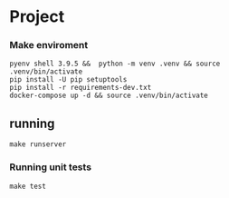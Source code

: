 # Project

### Make enviroment ###
```
pyenv shell 3.9.5 &&  python -m venv .venv && source .venv/bin/activate
pip install -U pip setuptools
pip install -r requirements-dev.txt
docker-compose up -d && source .venv/bin/activate
```
## running
```
make runserver
```
### Running unit tests ###
```
make test
```
